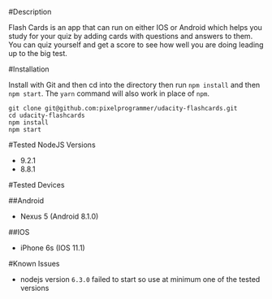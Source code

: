 #Description

Flash Cards is an app that can run on either IOS or Android which helps you study for your quiz by adding cards with questions and answers to them. You can quiz yourself and get a score to see how well you are doing leading up to the big test.

#Installation

Install with Git and then cd into the directory then run `npm install` and then `npm start`. The `yarn` command will also work in place of `npm`.

```
git clone git@github.com:pixelprogrammer/udacity-flashcards.git
cd udacity-flashcards
npm install
npm start
```

#Tested NodeJS Versions
- 9.2.1
- 8.8.1

#Tested Devices

##Android
- Nexus 5 (Android 8.1.0)

##IOS
- iPhone 6s (IOS 11.1)

#Known Issues

- nodejs version `6.3.0` failed to start so use at minimum one of the tested versions